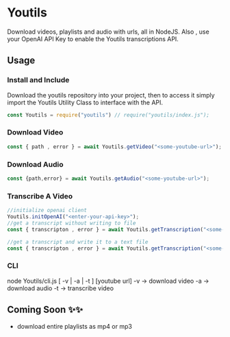 # Youtils
Download videos, playlists and audio with urls, all in NodeJS. Also , use your OpenAI API Key to enable the Youtils transcriptions API.


## Usage
### Install and Include
Download the youtils repository into your project, then to access it simply import the Youtils Utility Class to interface with the API.

```javascript
const Youtils = require("youtils") // require("youtils/index.js");
```

### Download Video
```javascript
const { path , error } = await Youtils.getVideo("<some-youtube-url>");
```

### Download Audio
```javascript
const {path,error} = await Youtils.getAudio("<some-youtube-url>");
```

### Transcribe A Video
```javascript
//initialize openai client
Youtils.initOpenAI("<enter-your-api-key>");
//get a transcript without writing to file
const { transcripton , error } = await Youtils.getTranscription("<some-youtube-url>");

//get a transcript and write it to a text file
const { transcripton , error } = await Youtils.getTranscription("<some-youtube-url>",true);
```

### CLI
node Youtils/cli.js [ -v | -a | -t ] [youtube url]
	-v -> download video
	-a -> download audio
	-t -> transcribe video


## Coming Soon ✨✨
- download entire playlists as mp4 or mp3
